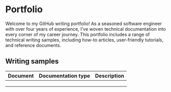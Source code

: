 # Portfolio

Welcome to my GitHub writing portfolio! As a seasoned software engineer with over four years of experience, I've woven technical documentation into every corner of my career journey. This portfolio includes a range of technical writing samples, including how-to articles, user-friendly tutorials, and reference documents.

## Writing samples 
| Document | Documentation type | Description |
| ------------- | ------------------ | ----------- |
||||
||||
||||

